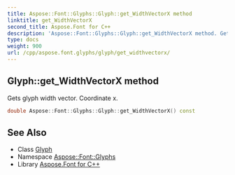 ```yaml
---
title: Aspose::Font::Glyphs::Glyph::get_WidthVectorX method
linktitle: get_WidthVectorX
second_title: Aspose.Font for C++
description: 'Aspose::Font::Glyphs::Glyph::get_WidthVectorX method. Gets glyph width vector. Coordinate x in C++.'
type: docs
weight: 900
url: /cpp/aspose.font.glyphs/glyph/get_widthvectorx/
---
```

## Glyph::get_WidthVectorX method


Gets glyph width vector. Coordinate x.

```cpp
double Aspose::Font::Glyphs::Glyph::get_WidthVectorX() const
```

## See Also

* Class [Glyph](../)
* Namespace [Aspose::Font::Glyphs](../../)
* Library [Aspose.Font for C++](../../../)
